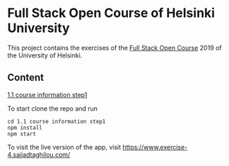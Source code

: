
# Full Stack Open Course of Helsinki University

This project contains the exercises of the [Full Stack Open Course](https://fullstackopen.com/en/) 2019 of the University of Helsinki.

## Content
 [ 1.1 course information step1](https://github.com/sajjadtaghilou/full-stack-helsinki/tree/master/PART%201/1.1%20course%20information%20step1)

To start clone the repo and run
```
cd 1.1 course information step1
npm install
npm start
```
To visit the live version of the app, visit https://www.exercise-4.sajjadtaghilou.com/